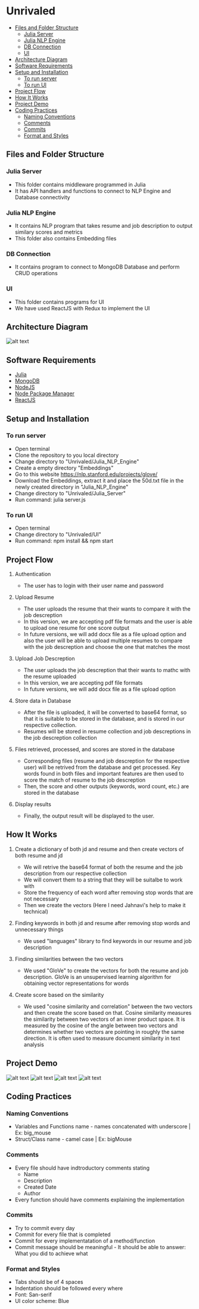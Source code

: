 # Unrivaled

- [Files and Folder Structure](#files-and-folder-structure)
  * [Julia Server](#julia-server)
  * [Julia NLP Engine](#julia-nlp-engine)
  * [DB Connection](#db-connection)
  * [UI](#ui)
- [Architecture Diagram](#architecture-diagram)
- [Software Requirements](#software-requirements)
- [Setup and Installation](#setup-and-installation)
  * [To run server](#to-run-server)
  * [To run UI](#to-run-ui)
- [Project Flow](#project-flow)
- [How It Works](#how-it-works)
- [Project Demo](#project-demo)
- [Coding Practices](#coding-practices)
  * [Naming Conventions](#naming-conventions)
  * [Comments](#comments)
  * [Commits](#commits)
  * [Format and Styles](#format-and-styles)

## Files and Folder Structure

### Julia Server
 * This folder contains middleware programmed in Julia
 * It has API handlers and functions to connect to NLP Engine and Database connectivity

### Julia NLP Engine
 * It contains NLP program that takes resume and job description to output similary scores and metrics
 * This folder also contains Embedding files

### DB Connection
 * It contains program to connect to MongoDB Database and perform CRUD operations

### UI
 * This folder contains programs for UI
 * We have used ReactJS with Redux to implement the UI

## Architecture Diagram

![alt text](misc/Unrivaled_Architecture_Diagram.svg)

## Software Requirements
 * [Julia](https://julialang.org/downloads/)
 * [MongoDB](https://www.mongodb.com/docs/manual/administration/install-community/)
 * [NodeJS](https://nodejs.org/en/download/)
 * [Node Package Manager](https://docs.npmjs.com/downloading-and-installing-node-js-and-npm)
 * [ReactJS](https://reactjs.org/docs/getting-started.html)

## Setup and Installation

### To run server
 * Open terminal
 * Clone the repository to you local directory
 * Change directory to "Unrivaled/Julia_NLP_Engine"
 * Create a empty directory "Embeddings"
 * Go to this website https://nlp.stanford.edu/projects/glove/
 * Download the Embeddings, extract it and place the 50d.txt file in the newly created directory in "Julia_NLP_Engine"
 * Change directory to "Unrivaled/Julia_Server"
 * Run command: julia server.js

### To run UI
 * Open terminal
 * Change directory to "Unrivaled/UI"
 * Run command: npm install && npm start
 
## Project Flow
 1. Authentication
    * The user has to login with their user name and password

 2. Upload Resume
    * The user uploads the resume that their wants to compare it with the job descreption
    * In this version, we are accepting pdf file formats and the user is able to upload one resume for one score output
    * In future versions, we will add docx file as a file upload option and also the user will be able to upload multiple resumes to compare with the job descreption and choose the one that matches the most

 3. Upload Job Descreption
    * The user uploads the job descreption that their wants to mathc with the resume uploaded
    * In this version, we are accepting pdf file formats
    * In future versions, we will add docx file as a file upload option

 4. Store data in Database
    * After the file is uploaded, it will be converted to base64 format, so that it is suitable to be stored in the database, and is stored in our respective collection.
    * Resumes will be stored in resume collection and job descreptions in the job descreption collection

 5. Files retrieved, processed, and scores are stored in the database
    * Corresponding files (resume and job descreption for the respective user) will be retrived from the database and get processed. Key words found in both files and 
      important features are then used to score the match of resume to the job descreption
    * Then, the score and other outputs (keywords, word count, etc.) are stored in the database

 6. Display results
    * Finally, the output result will be displayed to the user.

## How It Works
 1. Create a dictionary of both jd and resume and then create vectors of both resume and jd
    * We will retrive the base64 format of both the resume and the job description from our respective collection
    * We will convert them to a string that they will be suitalbe to work with
    * Store the frequency of each word after removing stop words that are not necessary
    * Then we create the vectors (Here I need Jahnavi's help to make it technical)

 2. Finding keywords in both jd and resume after removing stop words and unnecessary things
    * We used "languages" library to find keywords in our resume and job description

 3. Finding similarities between the two vectors
    * We used "GloVe" to create the vectors for both the resume and job description. GloVe is an unsupervised learning algorithm for obtaining vector representations for 
      words

 4. Create score based on the similarity
    * We used "cosine similarity and correlation" between the two vectors and then create the score based on that. Cosine similarity measures the similarity between two 
      vectors of an inner product space. It is measured by the cosine of the angle between two vectors and determines whether two vectors are pointing in roughly the same 
      direction. It is often used to measure document similarity in text analysis

## Project Demo

![alt text](misc/login_screen.png)
![alt text](misc/document_view_1.png)
![alt text](misc/document_view_2.png)
![alt text](misc/analytics_view.png)

## Coding Practices

### Naming Conventions
* Variables and Functions name - names concatenated with underscore | Ex: big_mouse
* Struct/Class name - camel case | Ex: bigMouse
 
### Comments
* Every file should have indtroductory comments stating
  * Name
  * Description
  * Created Date
  * Author
 * Every function should have comments explaining the implementation
 
### Commits
 * Try to commit every day
 * Commit for every file that is completed
 * Commit for every implementatation of a method/function
 * Commit message should be meaningful - It should be able to answer: What you did to achieve what
 
### Format and Styles
 * Tabs should be of 4 spaces
 * Indentation should be followed every where
 * Font: San-serif
 * UI color scheme: Blue
